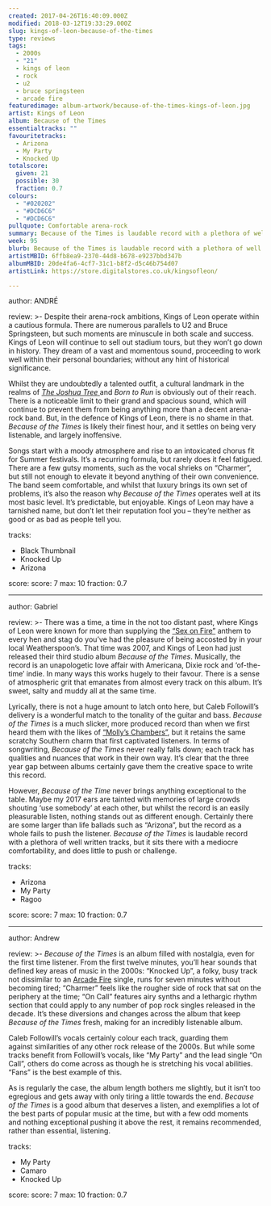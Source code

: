 ```yaml
---
created: 2017-04-26T16:40:09.000Z
modified: 2018-03-12T19:33:29.000Z
slug: kings-of-leon-because-of-the-times
type: reviews
tags:
  - 2000s
  - "21"
  - kings of leon
  - rock
  - u2
  - bruce springsteen
  - arcade fire
featuredimage: album-artwork/because-of-the-times-kings-of-leon.jpg
artist: Kings of Leon
album: Because of the Times
essentialtracks: ""
favouritetracks:
  - Arizona
  - My Party
  - Knocked Up
totalscore:
  given: 21
  possible: 30
  fraction: 0.7
colours:
  - "#020202"
  - "#DCD6C6"
  - "#DCD6C6"
pullquote: Comfortable arena-rock
summary: Because of the Times is laudable record with a plethora of well written tracks, but it sits there with a mediocre comfortability, and does little to push or challenge. It’s predictable, but enjoyable.
week: 95
blurb: Because of the Times is laudable record with a plethora of well written tracks, but it sits there with a mediocre comfortability, and does little to push or challenge.
artistMBID: 6ffb8ea9-2370-44d8-b678-e9237bbd347b
albumMBID: 20de4fa6-4cf7-31c1-b8f2-d5c46b754d07
artistLink: https://store.digitalstores.co.uk/kingsofleon/

---
```


author: ANDRÉ

review: >-
  Despite their arena-rock ambitions, Kings of Leon operate within a cautious formula. There are numerous parallels to U2 and Bruce Springsteen, but such moments are minuscule in both scale and success. Kings of Leon will continue to sell out stadium tours, but they won’t go down in history. They dream of a vast and momentous sound, proceeding to work well within their personal boundaries; without any hint of historical significance. 
  
  Whilst they are undoubtedly a talented outfit, a cultural landmark in the realms of [*The Joshua Tree* ](/reviews/u2-the-joshua-tree/)and *Born to Run* is obviously out of their reach. There is a noticeable limit to their grand and spacious sound, which will continue to prevent them from being anything more than a decent arena-rock band. But, in the defence of Kings of Leon, there is no shame in that. *Because of the Times* is likely their finest hour, and it settles on being very listenable, and largely inoffensive. 
  
  Songs start with a moody atmosphere and rise to an intoxicated chorus fit for Summer festivals. It’s a recurring formula, but rarely does it feel fatigued. There are a few gutsy moments, such as the vocal shrieks on “Charmer”, but still not enough to elevate it beyond anything of their own convenience. The band seem comfortable, and whilst that luxury brings its own set of problems, it’s also the reason why *Because of the Times* operates well at its most basic level. It’s predictable, but enjoyable. Kings of Leon may have a tarnished name, but don’t let their reputation fool you – they’re neither as good or as bad as people tell you.

tracks:
  - Black Thumbnail
  - ­Knocked Up
  - ­Arizona

score:
  score: 7
  max: 10
  fraction: 0.7

---
author: Gabriel

review: >-
  There was a time, a time in the not too distant past, where Kings of Leon were known for more than supplying the [“Sex on Fire”](https://www.youtube.com/watch?v=RF0HhrwIwp0) anthem to every hen and stag do you’ve had the pleasure of being accosted by in your local Weatherspoon’s. That time was 2007, and Kings of Leon had just released their third studio album *Because of the Times*. Musically, the record is an unapologetic love affair with Americana, Dixie rock and ‘of-the-time’ indie. In many ways this works hugely to their favour. There is a sense of atmospheric grit that emanates from almost every track on this album. It’s sweet, salty and muddy all at the same time.

  Lyrically, there is not a huge amount to latch onto here, but Caleb Followill’s delivery is a wonderful match to the tonality of the guitar and bass. *Because of the Times* is a much slicker, more produced record than when we first heard them with the likes of [“Molly’s Chambers”](https://www.youtube.com/watch?v=uLaJkbkG5NI), but it retains the same scratchy Southern charm that first captivated listeners. In terms of songwriting, *Because of the Times* never really falls down; each track has qualities and nuances that work in their own way. It’s clear that the three year gap between albums certainly gave them the creative space to write this record.

  However, *Because of the Time* never brings anything exceptional to the table. Maybe my 2017 ears are tainted with memories of large crowds shouting ‘use somebody’ at each other, but whilst the record is an easily pleasurable listen, nothing stands out as different enough. Certainly there are some larger than life ballads such as “Arizona”, but the record as a whole fails to push the listener. *Because of the Times* is laudable record with a plethora of well written tracks, but it sits there with a mediocre comfortability, and does little to push or challenge.

tracks:
  - Arizona
  - ­My Party
  - ­Ragoo

score:
  score: 7
  max: 10
  fraction: 0.7

---
author: Andrew

review: >-
  *Because of the Times* is an album filled with nostalgia, even for the first time listener. From the first twelve minutes, you’ll hear sounds that defined key areas of music in the 2000s: “Knocked Up”, a folky, busy track not dissimilar to an [Arcade Fire](/reviews/arcadae-fire-funeral/) single, runs for seven minutes without becoming tired; “Charmer” feels like the rougher side of rock that sat on the periphery at the time; “On Call” features airy synths and a lethargic rhythm section that could apply to any number of pop rock singles released in the decade. It’s these diversions and changes across the album that keep *Because of the Times* fresh, making for an incredibly listenable album. 
  
  Caleb Followill’s vocals certainly colour each track, guarding them against similarities of any other rock release of the 2000s. But while some tracks benefit from Followill’s vocals, like “My Party” and the lead single “On Call”, others do come across as though he is stretching his vocal abilities. “Fans” is the best example of this. 
  
  As is regularly the case, the album length bothers me slightly, but it isn’t too egregious and gets away with only tiring a little towards the end. *Because of the Times* is a good album that deserves a listen, and exemplifies a lot of the best parts of popular music at the time, but with a few odd moments and nothing exceptional pushing it above the rest, it remains recommended, rather than essential, listening.

tracks:
  - My Party
  - ­Camaro
  - ­Knocked Up
  
score:
  score: 7
  max: 10
  fraction: 0.7
